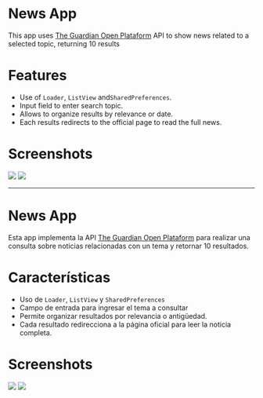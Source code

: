 # News App

This app uses [The Guardian Open Plataform](http://open-platform.theguardian.com/) API to show news related to a selected topic,
returning 10 results

# Features

- Use of `Loader`, `ListView` and`SharedPreferences`.
- Input field to enter search topic.
- Allows to organize results by relevance or date.
- Each results redirects to the official page to read the full news.

# Screenshots

![](Screenshots/screenshot1.png)
![](Screenshots/screenshot2_english.png)

<hr>

# News App

Esta app implementa la API [The Guardian Open Plataform](http://open-platform.theguardian.com/) para realizar una consulta sobre noticias 
relacionadas con un tema y retornar 10 resultados.

# Características

- Uso de `Loader`, `ListView` y `SharedPreferences`
- Campo de entrada para ingresar el tema a consultar
- Permite organizar resultados por relevancia o antigüedad.
- Cada resultado redirecciona a la página oficial para leer la noticia completa.

# Screenshots

![](Screenshots/screenshot1.png)
![](Screenshots/screenshot2_spanish.png)
